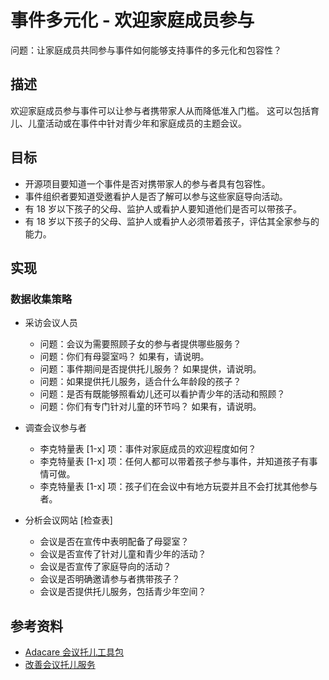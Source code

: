 # 事件多元化 - 欢迎家庭成员参与

问题：让家庭成员共同参与事件如何能够支持事件的多元化和包容性？


## 描述

欢迎家庭成员参与事件可以让参与者携带家人从而降低准入门槛。 这可以包括育儿、儿童活动或在事件中针对青少年和家庭成员的主题会议。


## 目标

- 开源项目要知道一个事件是否对携带家人的参与者具有包容性。
- 事件组织者要知道受邀看护人是否了解可以参与这些家庭导向活动。
- 有 18 岁以下孩子的父母、监护人或看护人要知道他们是否可以带孩子。
- 有 18 岁以下孩子的父母、监护人或看护人必须带着孩子，评估其全家参与的能力。

## 实现

### 数据收集策略

- 采访会议人员
  * 问题：会议为需要照顾子女的参与者提供哪些服务？
  * 问题：你们有母婴室吗？ 如果有，请说明。
  * 问题：事件期间是否提供托儿服务？ 如果提供，请说明。
  * 问题：如果提供托儿服务，适合什么年龄段的孩子？
  * 问题：是否有既能够照看幼儿还可以看护青少年的活动和照顾？
  * 问题：你们有专门针对儿童的环节吗？ 如果有，请说明。

- 调查会议参与者
  * 李克特量表 [1-x] 项：事件对家庭成员的欢迎程度如何？
  * 李克特量表 [1-x] 项：任何人都可以带着孩子参与事件，并知道孩子有事情可做。
  * 李克特量表 [1-x] 项：孩子们在会议中有地方玩耍并且不会打扰其他参与者。

- 分析会议网站 [检查表]
  * 会议是否在宣传中表明配备了母婴室？
  * 会议是否宣传了针对儿童和青少年的活动？
  * 会议是否宣传了家庭导向的活动？
  * 会议是否明确邀请参与者携带孩子？
  * 会议是否提供托儿服务，包括青少年空间？

## 参考资料
- [Adacare 会议托儿工具包](https://adacamp.org/adacamp-toolkit/childcare/)
- [改善会议托儿服务](https://open.nytimes.com/what-if-child-care-were-as-standard-as-coffee-at-tech-conferences-568c5fba028e)

